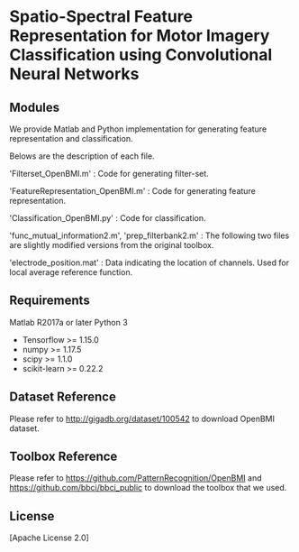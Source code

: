 # Spatio-Spectral Feature Representation for Motor Imagery Classification using Convolutional Neural Networks

## Modules
 We provide Matlab and Python implementation for generating feature representation and classification.

 Belows are the description of each file.
 

'Filterset_OpenBMI.m' : Code for generating filter-set. 

'FeatureRepresentation_OpenBMI.m' : Code for generating feature representation.

'Classification_OpenBMI.py' : Code for classification.

'func_mutual_information2.m', 'prep_filterbank2.m' : The following two files are slightly modified versions from the original toolbox.

'electrode_position.mat' : Data indicating the location of channels. Used for local average reference function.

## Requirements
Matlab R2017a or later
Python 3 
 - Tensorflow >= 1.15.0
 - numpy >= 1.17.5
 - scipy >= 1.1.0
 - scikit-learn >= 0.22.2

## Dataset Reference
Please refer to http://gigadb.org/dataset/100542 to download OpenBMI dataset.


## Toolbox Reference
Please refer to https://github.com/PatternRecognition/OpenBMI and 
https://github.com/bbci/bbci_public to download the toolbox that we used.


## License
[Apache License 2.0]

